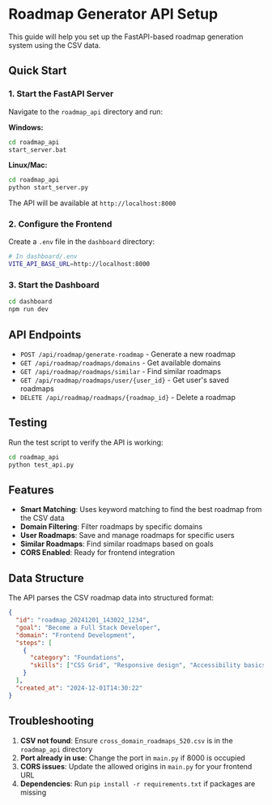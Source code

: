 # Roadmap Generator API Setup

This guide will help you set up the FastAPI-based roadmap generation system using the CSV data.

## Quick Start

### 1. Start the FastAPI Server

Navigate to the `roadmap_api` directory and run:

**Windows:**
```bash
cd roadmap_api
start_server.bat
```

**Linux/Mac:**
```bash
cd roadmap_api
python start_server.py
```

The API will be available at `http://localhost:8000`

### 2. Configure the Frontend

Create a `.env` file in the `dashboard` directory:

```bash
# In dashboard/.env
VITE_API_BASE_URL=http://localhost:8000
```

### 3. Start the Dashboard

```bash
cd dashboard
npm run dev
```

## API Endpoints

- `POST /api/roadmap/generate-roadmap` - Generate a new roadmap
- `GET /api/roadmap/roadmaps/domains` - Get available domains  
- `GET /api/roadmap/roadmaps/similar` - Find similar roadmaps
- `GET /api/roadmap/roadmaps/user/{user_id}` - Get user's saved roadmaps
- `DELETE /api/roadmap/roadmaps/{roadmap_id}` - Delete a roadmap

## Testing

Run the test script to verify the API is working:

```bash
cd roadmap_api
python test_api.py
```

## Features

- **Smart Matching**: Uses keyword matching to find the best roadmap from the CSV data
- **Domain Filtering**: Filter roadmaps by specific domains
- **User Roadmaps**: Save and manage roadmaps for specific users
- **Similar Roadmaps**: Find similar roadmaps based on goals
- **CORS Enabled**: Ready for frontend integration

## Data Structure

The API parses the CSV roadmap data into structured format:

```json
{
  "id": "roadmap_20241201_143022_1234",
  "goal": "Become a Full Stack Developer", 
  "domain": "Frontend Development",
  "steps": [
    {
      "category": "Foundations",
      "skills": ["CSS Grid", "Responsive design", "Accessibility basics"]
    }
  ],
  "created_at": "2024-12-01T14:30:22"
}
```

## Troubleshooting

1. **CSV not found**: Ensure `cross_domain_roadmaps_520.csv` is in the `roadmap_api` directory
2. **Port already in use**: Change the port in `main.py` if 8000 is occupied
3. **CORS issues**: Update the allowed origins in `main.py` for your frontend URL
4. **Dependencies**: Run `pip install -r requirements.txt` if packages are missing
